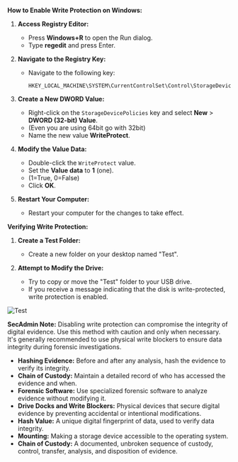 
**How to Enable Write Protection on Windows:**

1. **Access Registry Editor:**
   - Press **Windows+R** to open the Run dialog.
   - Type **regedit** and press Enter.

2. **Navigate to the Registry Key:**
   - Navigate to the following key:
     ```
     HKEY_LOCAL_MACHINE\SYSTEM\CurrentControlSet\Control\StorageDevicePolicies
     ```

3. **Create a New DWORD Value:**
   - Right-click on the `StorageDevicePolicies` key and select **New** > **DWORD (32-bit) Value**.
   - (Even you are using 64bit go with 32bit)
   - Name the new value **WriteProtect**.

4. **Modify the Value Data:**
   - Double-click the `WriteProtect` value.
   - Set the **Value data** to **1** (one).
   -  (1=True, 0=False)
   - Click **OK**.
   

5. **Restart Your Computer:**
   - Restart your computer for the changes to take effect.

**Verifying Write Protection:**

1. **Create a Test Folder:**
   - Create a new folder on your desktop named "Test".

2. **Attempt to Modify the Drive:**
   - Try to copy or move the "Test" folder to your USB drive.
   - If you receive a message indicating that the disk is write-protected, write protection is enabled.

![Test](https://github.com/user-attachments/assets/df9ca698-a217-4e1e-821b-e3c5e81fec65)


**SecAdmin Note:** Disabling write protection can compromise the integrity of digital evidence. Use this method with caution and only when necessary. It's generally recommended to use physical write blockers to ensure data integrity during forensic investigations.
 
* **Hashing Evidence:** Before and after any analysis, hash the evidence to verify its integrity.
* **Chain of Custody:** Maintain a detailed record of who has accessed the evidence and when.
* **Forensic Software:** Use specialized forensic software to analyze evidence without modifying it.
* **Drive Docks and Write Blockers:** Physical devices that secure digital evidence by preventing accidental or intentional modifications.
* **Hash Value:** A unique digital fingerprint of data, used to verify data integrity.
* **Mounting:** Making a storage device accessible to the operating system.
* **Chain of Custody:** A documented, unbroken sequence of custody, control, transfer, analysis, and disposition of evidence.


